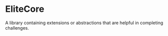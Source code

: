 # EliteCore

A library containing extensions or abstractions that are helpful in completing challenges. 
